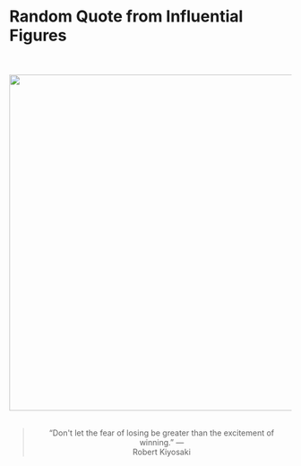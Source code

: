 # Random Quote from Influential Figures

<div align="center">
  <br>
  <br>
  <a href="https://en.wikipedia.org/wiki/Robert_Kiyosaki" title="Robert Kiyosaki - Wikipedia"><img src="https://upload.wikimedia.org/wikipedia/commons/thumb/c/c1/Robert_Kiyosaki_by_Gage_Skidmore_2.jpg/1200px-Robert_Kiyosaki_by_Gage_Skidmore_2.jpg" width="600px"></a>
  <br>
  <br>
  <blockquote>&ldquo;Don't let the fear of losing be greater than the excitement of winning.&rdquo; &mdash; <footer>Robert Kiyosaki</footer></blockquote>
</div>
  